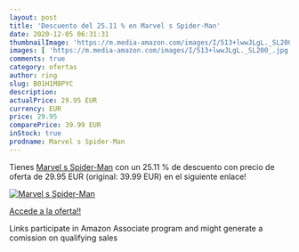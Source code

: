 ```yaml
---
layout: post
title: 'Descuento del 25.11 % en Marvel s Spider-Man'
date: 2020-12-05 06:31:31
thumbnailImage: 'https://m.media-amazon.com/images/I/513+lwwJLgL._SL200_.jpg'
images: [ 'https://m.media-amazon.com/images/I/513+lwwJLgL._SL200_.jpg' ]
comments: true
category: ofertas
author: ring
slug: B01H1M8PYC
description:
actualPrice: 29.95 EUR
currency: EUR
price: 29.95
comparePrice: 39.99 EUR
inStock: true
prodname: Marvel s Spider-Man
---
```


Tienes [Marvel s Spider-Man](https://www.amazon.fr/dp/B01H1M8PYC/?tag=tolees0d-21) con un 25.11 % de descuento con precio de oferta de 29.95 EUR (original: 39.99 EUR) en el siguiente enlace!

[![Marvel s Spider-Man](https://m.media-amazon.com/images/I/513+lwwJLgL._SL200_.jpg)](https://www.amazon.fr/dp/B01H1M8PYC/?tag=tolees0d-21)

[Accede a la oferta!!](https://www.amazon.fr/dp/B01H1M8PYC/?tag=tolees0d-21)

Links participate in Amazon Associate program and might generate a comission on qualifying sales


